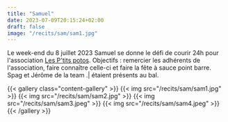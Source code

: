 ```yaml
---
title: "Samuel"
date: 2023-07-09T20:15:24+02:00
draft: false
image: "/recits/sam/sam1.jpg"
---
```


Le week-end du 8 juillet 2023 Samuel se donne le défi de courir 24h
pour l'association [Les P'tits
potos](http://les.ptits.potos.online.fr/). Objectifs : remercier les
adhérents de l'association, faire connaître celle-ci et faire la
fête à sauce point barre. Spag et Jérôme de la team .| étaient présents au bal.


{{< gallery class="content-gallery" >}}
  {{< img src="/recits/sam/sam1.jpg" >}}
  {{< img src="/recits/sam/sam2.jpg" >}}
  {{< img src="/recits/sam/sam3.jpeg" >}}
  {{< img src="/recits/sam/sam4.jpeg" >}}
{{< /gallery >}}
